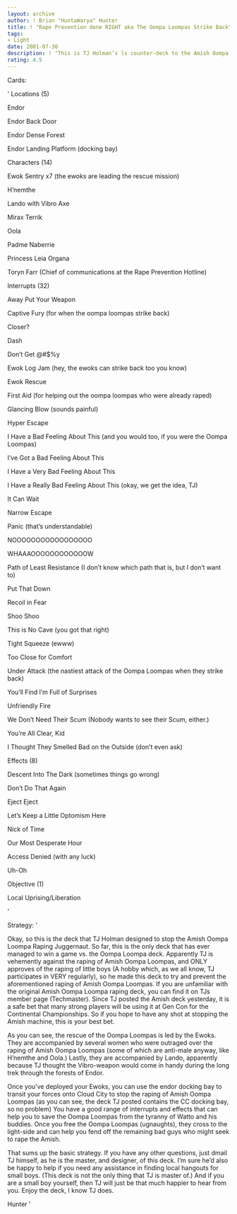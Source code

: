 ```yaml
---
layout: archive
author: ! Brian "HuntaWarya" Hunter
title: ! "Rape Prevention done RIGHT aka The Oompa Loompas Strike Back"
tags:
- Light
date: 2001-07-30
description: ! "This is TJ Holman’s ls counter-deck to the Amish Oompa Loompa deck that he posted.  Just thought you should know."
rating: 4.5
---
```

Cards: 

' 
Locations (5)

Endor

<Farm>

Endor Back Door

Endor Dense Forest

Endor Landing Platform (docking bay)


Characters (14)

Ewok Sentry x7 (the ewoks are leading the rescue mission)

H’nemthe

Lando with Vibro Axe

Mirax Terrik

Oola

Padme Naberrie

Princess Leia Organa

Toryn Farr (Chief of communications at the Rape Prevention Hotline)


Interrupts (32)

Away Put Your Weapon

Captive Fury (for when the oompa loompas strike back)

Closer? 

Dash

Don’t Get @#$%y

Ewok Log Jam (hey, the ewoks can strike back too you know)

Ewok Rescue 

First Aid (for helping out the oompa loompas who were already raped)

Glancing Blow (sounds painful)

Hyper Escape

I Have a Bad Feeling About This (and you would too, if you were the Oompa Loompas)

I’ve Got a Bad Feeling About This

I Have a Very Bad Feeling About This

I Have a Really Bad Feeling About This (okay, we get the idea, TJ)

It Can Wait 

Narrow Escape

Panic (that’s understandable)

NOOOOOOOOOOOOOOOOO

WHAAAOOOOOOOOOOOOW

Path of Least Resistance (I don’t know which path that is, but I don’t want to)

Put That Down

Recoil in Fear

Shoo  Shoo

This is No Cave (you got that right)

Tight Squeeze (ewww)

Too Close for Comfort

Under Attack (the nastiest attack of the Oompa Loompas when they strike back)

You’ll Find I’m Full of Surprises

Unfriendly Fire

We Don’t Need Their Scum (Nobody wants to see their Scum, either.)

You’re All Clear, Kid

I Thought They Smelled Bad on the Outside  (don’t even ask)


Effects (8)

Descent Into The Dark (sometimes things go wrong)

Don’t Do That Again

Eject  Eject

Let’s Keep a Little Optomism Here

Nick of Time

Our Most Desperate Hour

Access Denied (with any luck)

Uh-Oh


Objective (1)

Local Uprising/Liberation


'

Strategy: '

Okay, so this is the deck that TJ Holman designed to stop the Amish Oompa Loompa Raping Juggernaut.  So far, this is the only deck that has ever managed to win a game vs. the Oompa Loompa deck.  Apparently TJ is vehemently against the raping of Amish Oompa Loompas, and ONLY approves of the raping of little boys (A hobby which, as we all know, TJ participates in VERY regularly), so he made this deck to try and prevent the aforementioned raping of Amish Oompa Loompas.  If you are unfamiliar with the original Amish Oompa Loompa raping deck, you can find it on TJs member page (Techmaster).  Since TJ posted the Amish deck yesterday, it is a safe bet that many strong players will be using it at Gen Con for the Continental Championships.  So if you hope to have any shot at stopping the Amish machine, this is your best bet. 


As you can see, the rescue of the Oompa Loompas is led by the Ewoks.  They are accompanied by several women who were outraged over the raping of Amish Oompa Loompas (some of which are anti-male anyway, like H’nemthe and Oola.)  Lastly, they are accompanied by Lando, apparently because TJ thought the Vibro-weapon would come in handy during the long trek through the forests of Endor.  


Once you’ve deployed your Ewoks, you can use the endor docking bay to transit your forces onto Cloud City to stop the raping of Amish Oompa Loompas (as you can see, the deck TJ posted contains the CC docking bay, so no problem)  You have a good range of interrupts and effects that can help you to save the Oompa Loompas from the tyranny of Watto and his buddies.  Once you free the Oompa Loompas (ugnaughts), they cross to the light-side and can help you fend off the remaining bad guys who might seek to rape the Amish.  


That sums up the basic strategy.  If you have any other questions, just dmail TJ himself, as he is the master, and designer, of this deck.  I’m sure he’d also be happy to help if you need any assistance in finding local hangouts for small boys.  (This deck is not the only thing that TJ is master of.)  And if you are a small boy yourself, then TJ will just be that much happier to hear from you.  Enjoy the deck, I know TJ does.


Hunter '